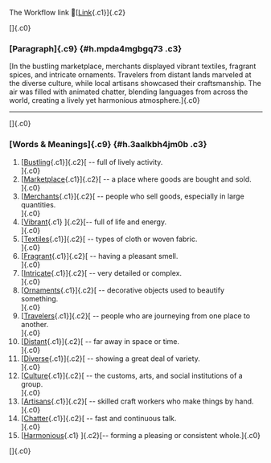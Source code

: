 The Workflow link
👏[[Link](https://www.google.com/url?q=http://www.google.com&sa=D&source=editors&ust=1757049861825454&usg=AOvVaw0heFAK93BFCQF6X7M2Frdb){.c1}]{.c2}

[]{.c0}

### [Paragraph]{.c9} {#h.mpda4mgbgq73 .c3}

[In the bustling marketplace, merchants displayed vibrant textiles,
fragrant spices, and intricate ornaments. Travelers from distant lands
marveled at the diverse culture, while local artisans showcased their
craftsmanship. The air was filled with animated chatter, blending
languages from across the world, creating a lively yet harmonious
atmosphere.]{.c0}

------------------------------------------------------------------------

[]{.c0}

### [Words & Meanings]{.c9} {#h.3aalkbh4jm0b .c3}

1.  [[Bustling](https://www.google.com/url?q=http://www.google.com&sa=D&source=editors&ust=1757049861826532&usg=AOvVaw3cEIvvJeJvxLc_1TMH_HDe){.c1}]{.c2}[ --
    full of lively activity.\
    ]{.c0}
2.  [[Marketplace](https://www.google.com/url?q=http://www.google.com&sa=D&source=editors&ust=1757049861826738&usg=AOvVaw0_HyExgIALdmusIxx87_2B){.c1}]{.c2}[ --
    a place where goods are bought and sold.\
    ]{.c0}
3.  [[Merchants](https://www.google.com/url?q=http://www.google.com&sa=D&source=editors&ust=1757049861826934&usg=AOvVaw2KV4CIMNS64S6IUvpaTtyL){.c1}]{.c2}[ --
    people who sell goods, especially in large quantities.\
    ]{.c0}
4.  [[Vibrant](https://www.google.com/url?q=http://www.google.com&sa=D&source=editors&ust=1757049861827167&usg=AOvVaw2DC89YpxNdPJUFUpEHK9Ah){.c1}
    ]{.c2}[-- full of life and energy.\
    ]{.c0}
5.  [[Textiles](https://www.google.com/url?q=http://www.google.com&sa=D&source=editors&ust=1757049861827362&usg=AOvVaw2ZVtq4B36d3DgZ32Q6QkEm){.c1}]{.c2}[ --
    types of cloth or woven fabric.\
    ]{.c0}
6.  [[Fragrant](https://www.google.com/url?q=http://www.google.com&sa=D&source=editors&ust=1757049861827550&usg=AOvVaw2zHjvh1YAm59Jfhty5U16J){.c1}]{.c2}[ --
    having a pleasant smell.\
    ]{.c0}
7.  [[Intricate](https://www.google.com/url?q=http://www.google.com&sa=D&source=editors&ust=1757049861827721&usg=AOvVaw0jFWaMRcotA13z0qn9IYkZ){.c1}]{.c2}[ --
    very detailed or complex.\
    ]{.c0}
8.  [[Ornaments](https://www.google.com/url?q=http://www.google.com&sa=D&source=editors&ust=1757049861827900&usg=AOvVaw1AFkhi9tOzC8TeCx3uRm-L){.c1}]{.c2}[ --
    decorative objects used to beautify something.\
    ]{.c0}
9.  [[Travelers](https://www.google.com/url?q=http://www.google.com&sa=D&source=editors&ust=1757049861828119&usg=AOvVaw1FAc0L1fz9OmZcREQ8y4I7){.c1}]{.c2}[ --
    people who are journeying from one place to another.\
    ]{.c0}
10. [[Distant](https://www.google.com/url?q=http://www.google.com&sa=D&source=editors&ust=1757049861828332&usg=AOvVaw3nPbHqNJTS3pqwF3bh7rKi){.c1}]{.c2}[ --
    far away in space or time.\
    ]{.c0}
11. [[Diverse](https://www.google.com/url?q=http://www.google.com&sa=D&source=editors&ust=1757049861828512&usg=AOvVaw1RxiK8ZCgjVzi1SGu5b8-P){.c1}]{.c2}[ --
    showing a great deal of variety.\
    ]{.c0}
12. [[Culture](https://www.google.com/url?q=http://www.google.com&sa=D&source=editors&ust=1757049861828693&usg=AOvVaw1WLJGlFH7IGgEsiIReEAjw){.c1}]{.c2}[ --
    the customs, arts, and social institutions of a group.\
    ]{.c0}
13. [[Artisans](https://www.google.com/url?q=http://www.google.com&sa=D&source=editors&ust=1757049861828902&usg=AOvVaw3Xr5lOb0JFPI9MYXi4kJSL){.c1}]{.c2}[ --
    skilled craft workers who make things by hand.\
    ]{.c0}
14. [[Chatter](https://www.google.com/url?q=http://www.google.com&sa=D&source=editors&ust=1757049861829109&usg=AOvVaw1dWSzsO01rUf2zuKz87Hqo){.c1}]{.c2}[ --
    fast and continuous talk.\
    ]{.c0}
15. [[Harmonious](https://www.google.com/url?q=http://www.google.com&sa=D&source=editors&ust=1757049861829290&usg=AOvVaw2ts_WxAwiDVZ_peA2mXNRu){.c1}
    ]{.c2}[-- forming a pleasing or consistent whole.]{.c0}

[]{.c0}
